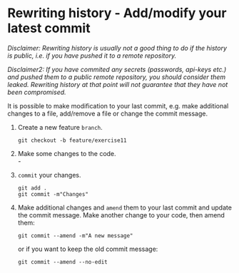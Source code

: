 # Rewriting history - Add/modify your latest commit

*Disclaimer: Rewriting history is usually not a good thing to do if the history is public, i.e. if you have pushed it to a remote repository.*

*Disclaimer2: If you have commited any secrets (passwords, api-keys etc.) and pushed them to a public remote repository, you should consider them leaked. Rewriting history at that point will not guarantee that they have not been compromised.* 

It is possible to make modification to your last commit, e.g. make additional changes to a file, add/remove a file or change the commit message.

1. Create a new feature `branch`.
    ```
    git checkout -b feature/exercise11
    ```

2. Make some changes to the code.  
    \-

3. `commit` your changes.
    ```
    git add . 
    git commit -m"Changes"
    ```

4. Make additional changes and `amend` them to your last commit and update the commit message.
    Make another change to your code, then amend them:
    ```
    git commit --amend -m"A new message"
    ```
    or if you want to keep the old commit message:
    ```
    git commit --amend --no-edit
    ```

